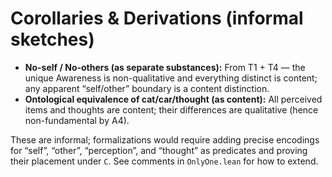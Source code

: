 # Corollaries & Derivations (informal sketches)

- **No-self / No-others (as separate substances):** From T1 + T4 — the unique Awareness is non-qualitative and everything distinct is content; any apparent “self/other” boundary is a content distinction.
- **Ontological equivalence of cat/car/thought (as content):** All perceived items and thoughts are content; their differences are qualitative (hence non-fundamental by A4).

These are informal; formalizations would require adding precise encodings for “self”, “other”, “perception”, and “thought” as predicates and proving their placement under `C`. See comments in `OnlyOne.lean` for how to extend.
